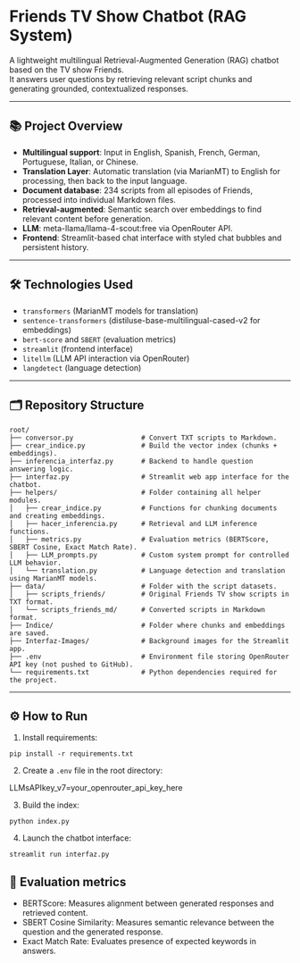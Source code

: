 # Friends TV Show Chatbot (RAG System)

A lightweight multilingual Retrieval-Augmented Generation (RAG) chatbot based on the TV show Friends.  
It answers user questions by retrieving relevant script chunks and generating grounded, contextualized responses.

---

## 📚 Project Overview

- **Multilingual support**: Input in English, Spanish, French, German, Portuguese, Italian, or Chinese.
- **Translation Layer**: Automatic translation (via MarianMT) to English for processing, then back to the input language.
- **Document database**: 234 scripts from all episodes of Friends, processed into individual Markdown files.
- **Retrieval-augmented**: Semantic search over embeddings to find relevant content before generation.
- **LLM**: meta-llama/llama-4-scout:free via OpenRouter API.
- **Frontend**: Streamlit-based chat interface with styled chat bubbles and persistent history.

---

## 🛠️ Technologies Used

- `transformers` (MarianMT models for translation)
- `sentence-transformers` (distiluse-base-multilingual-cased-v2 for embeddings)
- `bert-score` and `SBERT` (evaluation metrics)
- `streamlit` (frontend interface)
- `litellm` (LLM API interaction via OpenRouter)
- `langdetect` (language detection)

---

## 🗂️ Repository Structure
```
root/
├── conversor.py                 # Convert TXT scripts to Markdown.
├── crear_indice.py              # Build the vector index (chunks + embeddings).
├── inferencia_interfaz.py       # Backend to handle question answering logic.
├── interfaz.py                  # Streamlit web app interface for the chatbot.
├── helpers/                     # Folder containing all helper modules.
│   ├── crear_indice.py          # Functions for chunking documents and creating embeddings.
│   ├── hacer_inferencia.py      # Retrieval and LLM inference functions.
│   ├── metrics.py               # Evaluation metrics (BERTScore, SBERT Cosine, Exact Match Rate).
│   ├── LLM_prompts.py           # Custom system prompt for controlled LLM behavior.
│   └── translation.py           # Language detection and translation using MarianMT models.
├── data/                        # Folder with the script datasets.
│   ├── scripts_friends/         # Original Friends TV show scripts in TXT format.
│   └── scripts_friends_md/      # Converted scripts in Markdown format.
├── Indice/                      # Folder where chunks and embeddings are saved.
├── Interfaz-Images/             # Background images for the Streamlit app.
├── .env                         # Environment file storing OpenRouter API key (not pushed to GitHub).
└── requirements.txt             # Python dependencies required for the project.
```



---

## ⚙️ How to Run

1. Install requirements:

```
pip install -r requirements.txt
```
2. Create a `.env` file in the root directory:

LLMsAPIkey_v7=your_openrouter_api_key_here


3. Build the index:
```
python index.py
````
4. Launch the chatbot interface:
```
streamlit run interfaz.py
````
## 🔎 Evaluation metrics 

* BERTScore: Measures alignment between generated responses and retrieved content.
* SBERT Cosine Similarity: Measures semantic relevance between the question and the generated response.
* Exact Match Rate: Evaluates presence of expected keywords in answers.
